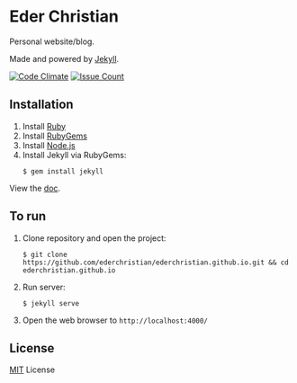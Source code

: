 # Eder Christian

Personal website/blog.

Made and powered by [Jekyll][jekyll].

[![Code Climate](https://codeclimate.com/github/ederchristian/ederchristian.github.io/badges/gpa.svg)](https://codeclimate.com/github/ederchristian/ederchristian.github.io) [![Issue Count](https://codeclimate.com/github/ederchristian/ederchristian.github.io/badges/issue_count.svg)](https://codeclimate.com/github/ederchristian/ederchristian.github.io)

## Installation

1. Install [Ruby][ruby]
1. Install [RubyGems][rubygems]
1. Install [Node.js][node]
1. Install Jekyll via RubyGems:
	```
	$ gem install jekyll
	```

View the [doc][doc].

## To run

1. Clone repository and open the project:
	```
	$ git clone https://github.com/ederchristian/ederchristian.github.io.git && cd ederchristian.github.io
	```
1. Run server:
	```
	$ jekyll serve
	```
1. Open the web browser to `http://localhost:4000/`

## License

[MIT][mit] License

[jekyll]: http://jekyllrb.com

[ruby]: https://www.ruby-lang.org/en/downloads/

[rubygems]: https://rubygems.org/pages/download

[node]: https://nodejs.org/en/

[doc]: http://jekyllrb.com/docs/installation/

[mit]: https://github.com/ederchristian/ederchristian.github.io/blob/master/LICENSE